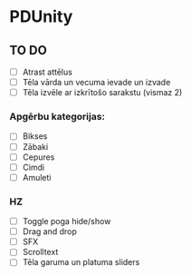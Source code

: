 # PDUnity
## TO DO
- [ ] Atrast attēlus
- [ ] Tēla vārda un vecuma ievade un izvade
- [ ] Tēla izvēle ar izkrītošo sarakstu (vismaz 2)

### Apgērbu kategorijas:
- [ ] Bikses
- [ ] Zābaki
- [ ] Cepures
- [ ] Cimdi
- [ ] Amuleti
### HZ    
- [ ] Toggle poga hide/show
- [ ] Drag and drop
- [ ] SFX
- [ ] Scrolltext
- [ ] Tēla garuma un platuma sliders
